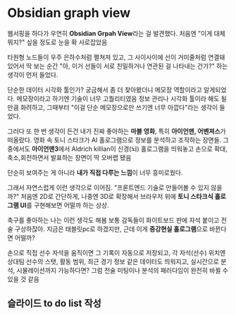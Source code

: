 # Obsidian graph view

웹서핑을 하다가 우연히 **Obsidian Grpah View**라는 걸 발견했다. 처음엔 "이게 대체 뭐지?" 싶을 정도로 눈을 확 사로잡았음

타원형 노드들이 우주 은하수처럼 펼쳐져 있고, 그 사이사이에 선이 거미줄처럼 연결돼 있어서 딱 보는 순간 "아, 이거 선들이 서로 친밀하거나 연관된 걸 나타내는 건가?" 하는 생각이 먼저 들었다.

단순한 데이터 시각화 툴인가? 궁금해서 좀 더 찾아봤더니 메모장 역할이라고 알게되었다. 메모장이라고 하기엔 기술이 너무 고퀄리티였음 정보 관리나 시각화 툴이라 해도 될 만큼 화려하고, 그때부터 "이걸 단순 메모장으로만 쓰기엔 너무 아깝다"라는 생각이 들었다.

그러다 또 한 번 생각이 든건 내가 진짜 좋아하는 **마블 영화**, 특히 **아이언맨, 어벤져스**가 떠올랐다. 영화 속 토니 스타크가 AI 홀로그램으로 정보를 분석하고 조작하는 장면들. 그중에서도 **아이언맨3**에서 Aldrich killian이 신경(뇌) 홀로그램을 띄워놓고 손으로 확대,축소,회전하면서 발표하는 장면이 딱 오버랩 됐음

단순히 보여주는 게 아니라 **내가 직접 다루는 느낌**이 너무 흥미로웠다.

그래서 자연스럽게 이런 생각으로 이어짐.
"프론트엔드 기술로 만들어볼 수 있지 않을까?" 처음엔 2D로 간단하게, 나중엔 3D로 확장해서 브라우저 위에 **토니 스타크식 홀로그램 UI**를 구현해보면 어떨까 하는 상상.

축구를 좋아하는 나는 이런 생각도 해봄 보통 감독들이 화이트보드 판에 자석 붙이고 전술 구상하잖아. 지금은 태블릿pc로 하겠지만, 근데 이게 **증강현실 홀로그램**으로 바뀐다면 어떨까?

손으로 직접 선수 자석을 움직이면 그 기록이 자동으로 저장되고, 각 자석(선수) 위치엔 상대팀 선수의 스탯, 활동 범위, 최근 경기 정보 같은 데이터도 띄워지고, 실시간으로 분석, 시물레이션까지 가능하다면? 그럼 전술 미팅이나 분석의 패러다임이 완전히 바뀔 수 있을 것 같음 


## 슬라이드 to do list 작성